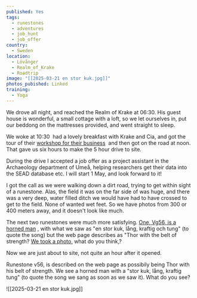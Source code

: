 ```yaml
---
published: Yes
tags:
  - runestones
  - adventures
  - job_hunt
  - job_offer
country:
  - Sweden
location:
  - Lövånger
  - Realm_of_Krake
  - Roadtrip
image: "[[2025-03-21 en stor kuk.jpg]]"
photos_pubished: Linked
training:
  - Yoga
---
```

 We drove all night, and reached the Realm of Krake at 06:30. His guest house is wonderful, a small cottage with a loft, so we let ourselves in, put our beddong on the mattresses provided, and went straight to sleep.   
  
We woke at 10:30  had a lovely breakfast with Krake and Cia, and got the tour of their [workshop for their business](https://clurigt.se/)  and then got on the road at noon. That gave us six hours to make the 5 hour drive to site.  
  
During the drive I accepted a job offer as a project assistant in the Archaeology department of Umeå, helping researchers get their data into the SEAD database etc. I will start 1 May, and look forward to it!  
  
I got the call as we were walking down a dirt road, trying to get within sight of a runestone. Alas, the field it was on the far side of was huge, and there was a very deep, water filled ditch we would have had to have crossed to get to the field. None of wanted wet feet. So we have photos from 300 or 400 meters away, and it doesn't look like much.   
  
The next two runestones were much more satisfying. [One, Vg56, is a horned man](https://runkartan.se/runristningar/runsten-kallby-hallar-vg56-l1962-7447-kallby-23-2-i-gotene-vastra-gotaland.html#gsc.tab=0) , with what we saw as "en stor kuk, lång, kraftig och tung" (to quote the song) but the web page describes as "Thor with the belt of strength? [We took a photo,](https://www.facebook.com/share/p/15TnPAzMv6/) what do you think,?  
  
Now we are just about to site, not quite an hour after it opened.

Runestone v56, is described on the web page as possibily being Thor with his belt of strength. We see a horned man with a "stor kuk, lång, kraftig tung" (to quote the song we sang as soon as we saw it). What do you see?


![[2025-03-21 en stor kuk.jpg]]
